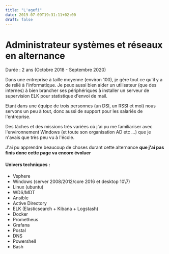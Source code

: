 ```yaml
---
title: "L'agefi"
date: 2019-07-09T19:31:11+02:00
draft: false
---
```


# Administrateur systèmes et réseaux en alternance

Durée : 2 ans (Octobre 2018 - Septembre 2020)

Dans une entreprise à taille moyenne (environ 100), je gère tout ce qu'il y a de relié à l'informatique. Je peux aussi bien aider un utilisateur (que des internes) à bien brancher ses périphériques à installer un serveur de supervision ELK pour statistique d'envoi de mail.

Etant dans une équipe de trois personnes (un DSI, un RSSI et moi) nous servons un peu à tout, donc aussi de support pour les salariés de l'entreprise.

Des tâches et des missions très variées où j'ai pu me familiariser avec l'environnement Windows (et toute son organisation AD etc ...) que je n'avais que très peu vu à l'école.

J'ai pu apprendre beaucoup de choses durant cette alternance **que j'ai pas finis donc cette page va encore évoluer** 

#### Univers techniques : 
* Vsphere
* Windows (server 2008/2012/core 2016 et desktop 10\7)
* Linux (ubuntu)
* WDS/MDT
* Ansible
* Active Directory
* ELK (Elasticsearch + Kibana + Logstash)
* Docker
* Prometheus 
* Grafana
* Postal
* DNS
* Powershell
* Bash
